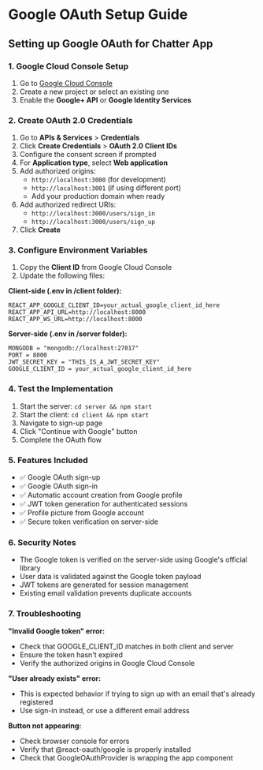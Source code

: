# Google OAuth Setup Guide

## Setting up Google OAuth for Chatter App

### 1. Google Cloud Console Setup

1. Go to [Google Cloud Console](https://console.cloud.google.com/)
2. Create a new project or select an existing one
3. Enable the **Google+ API** or **Google Identity Services**

### 2. Create OAuth 2.0 Credentials

1. Go to **APIs & Services** > **Credentials**
2. Click **Create Credentials** > **OAuth 2.0 Client IDs**
3. Configure the consent screen if prompted
4. For **Application type**, select **Web application**
5. Add authorized origins:
   - `http://localhost:3000` (for development)
   - `http://localhost:3001` (if using different port)
   - Add your production domain when ready
6. Add authorized redirect URIs:
   - `http://localhost:3000/users/sign_in`
   - `http://localhost:3000/users/sign_up`
7. Click **Create**

### 3. Configure Environment Variables

1. Copy the **Client ID** from Google Cloud Console
2. Update the following files:

**Client-side (.env in /client folder):**
```
REACT_APP_GOOGLE_CLIENT_ID=your_actual_google_client_id_here
REACT_APP_API_URL=http://localhost:8000
REACT_APP_WS_URL=http://localhost:8000
```

**Server-side (.env in /server folder):**
```
MONGODB = "mongodb://localhost:27017"
PORT = 8000
JWT_SECRET_KEY = "THIS_IS_A_JWT_SECRET_KEY"
GOOGLE_CLIENT_ID = your_actual_google_client_id_here
```

### 4. Test the Implementation

1. Start the server: `cd server && npm start`
2. Start the client: `cd client && npm start`
3. Navigate to sign-up page
4. Click "Continue with Google" button
5. Complete the OAuth flow

### 5. Features Included

- ✅ Google OAuth sign-up
- ✅ Google OAuth sign-in  
- ✅ Automatic account creation from Google profile
- ✅ JWT token generation for authenticated sessions
- ✅ Profile picture from Google account
- ✅ Secure token verification on server-side

### 6. Security Notes

- The Google token is verified on the server-side using Google's official library
- User data is validated against the Google token payload
- JWT tokens are generated for session management
- Existing email validation prevents duplicate accounts

### 7. Troubleshooting

**"Invalid Google token" error:**
- Check that GOOGLE_CLIENT_ID matches in both client and server
- Ensure the token hasn't expired
- Verify the authorized origins in Google Cloud Console

**"User already exists" error:**
- This is expected behavior if trying to sign up with an email that's already registered
- Use sign-in instead, or use a different email address

**Button not appearing:**
- Check browser console for errors
- Verify that @react-oauth/google is properly installed
- Check that GoogleOAuthProvider is wrapping the app component
